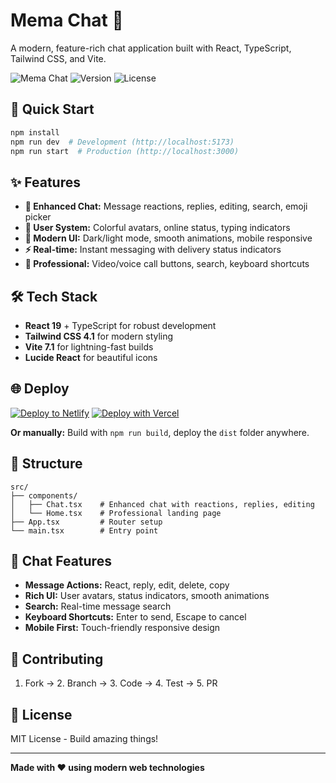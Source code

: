 # Mema Chat 💬

A modern, feature-rich chat application built with React, TypeScript, Tailwind CSS, and Vite.

![Mema Chat](https://img.shields.io/badge/Status-Live-brightgreen) ![Version](https://img.shields.io/badge/Version-1.0.0-blue) ![License](https://img.shields.io/badge/License-MIT-green)

## 🚀 Quick Start

```bash
npm install
npm run dev  # Development (http://localhost:5173)
npm run start  # Production (http://localhost:3000)
```

## ✨ Features

- **💬 Enhanced Chat:** Message reactions, replies, editing, search, emoji picker
- **👥 User System:** Colorful avatars, online status, typing indicators  
- **🎨 Modern UI:** Dark/light mode, smooth animations, mobile responsive
- **⚡ Real-time:** Instant messaging with delivery status indicators
- **🔧 Professional:** Video/voice call buttons, search, keyboard shortcuts

## 🛠 Tech Stack

- **React 19** + TypeScript for robust development
- **Tailwind CSS 4.1** for modern styling
- **Vite 7.1** for lightning-fast builds
- **Lucide React** for beautiful icons

## 🌐 Deploy

[![Deploy to Netlify](https://www.netlify.com/img/deploy/button.svg)](https://app.netlify.com/start/deploy?repository=https://github.com/yourusername/mema)
[![Deploy with Vercel](https://vercel.com/button)](https://vercel.com/new/clone?repository-url=https://github.com/yourusername/mema)

**Or manually:** Build with `npm run build`, deploy the `dist` folder anywhere.

## 📂 Structure

```
src/
├── components/
│   ├── Chat.tsx    # Enhanced chat with reactions, replies, editing
│   └── Home.tsx    # Professional landing page
├── App.tsx         # Router setup
└── main.tsx        # Entry point
```

## 🎯 Chat Features

- **Message Actions:** React, reply, edit, delete, copy
- **Rich UI:** User avatars, status indicators, smooth animations
- **Search:** Real-time message search
- **Keyboard Shortcuts:** Enter to send, Escape to cancel
- **Mobile First:** Touch-friendly responsive design

## 🤝 Contributing

1. Fork → 2. Branch → 3. Code → 4. Test → 5. PR

## 📄 License

MIT License - Build amazing things!

---

**Made with ❤️ using modern web technologies**